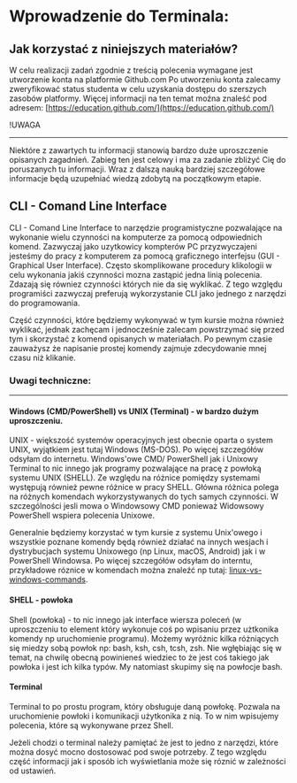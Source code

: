 # Wprowadzenie do Terminala:
## Jak korzystać z niniejszych materiałów?
W celu realizacji zadań zgodnie z treścią polecenia wymagane jest utworzenie konta na platformie Github.com
Po utworzeniu konta zalecamy zweryfikować status studenta w celu uzyskania dostępu do szerszych zasobów platformy.
Więcej informacji na ten temat moźna znaleść pod adresem: [https://education.github.com/](https://education.github.com/)

!UWAGA
___
Niektóre z zawartych tu informacji stanowią bardzo duże uproszczenie opisanych zagadnień. Zabieg ten jest celowy i ma za zadanie zbliżyć Cię do poruszanych tu informacji. Wraz z dalszą nauką bardziej szczegółowe informacje będą uzupełniać wiedzą zdobytą na początkowym etapie.

## CLI - Comand Line Interface
CLI - Comand Line Interface to narzędzie programistyczne pozwalające na wykonanie wielu czynności na komputerze za pomocą odpowiednich komend. Zazwyczaj jako uzytkowicy kompterów PC przyzwyczajeni jesteśmy do pracy z komputerem za pomocą graficznego interfejsu (GUI - Graphical User Interface). Często skomplikowane procedury klikologii w celu wykonania jakiś czynności mozna zastąpić jedna linią polecenia. Zdazają się równiez czynności których nie da się wyklikać. Z tego względu programiści zazwyczaj preferują wykorzystanie CLI jako jednego z narzędzi do programowania.

Część czynności, które będziemy wykonywać w tym kursie można również wyklikać, jednak zachęcam i jednocześnie zalecam powstrzymać się przed tym i skorzystać z komend opisanych w materiałach. Po pewnym czasie zauważysz że napisanie prostej komendy zajmuje zdecydowanie mnej czasu niż klikanie.

### Uwagi techniczne:
___
#### Windows (CMD/PowerShell) vs UNIX (Terminal) - w bardzo dużym uproszczeniu.
UNIX - większość systemów operacyjnych jest obecnie oparta o system UNIX, wyjątkiem jest tutaj Windows (MS-DOS). Po więcej szczegółów odsyłam do internetu. 
Windows'owe CMD/ PowerShell jak i Unixowy Terminal to nic innego jak programy pozwalające na pracę z powłoką systemu UNIX (SHELL). Ze względu na różnice pomiędzy systemami występują również pewne różnice w pracy SHELL. Główna różnica polega na różnych komendach wykorzystywanych do tych samych czynności. W szczególności jesli mowa o Windowsowy CMD ponieważ Widowsowy PowerShell wspiera polecenia Unixowe.

Generalnie będziemy korzystać w tym kursie z systemu Unix'owego i wszystkie poznane komendy będą również działać na innych wesjach i dystrybucjach systemu Unixowego (np Linux, macOS, Android) jak i w PowerShell Windowsa. Po więcej szczegółów odsyłam do interntu, przykładowe róznice w komendach można znaleźć np tutaj: [linux-vs-windows-commands](https://www.geeksforgeeks.org/linux-vs-windows-commands/).

#### SHELL - powłoka
Shell (powłoka) - to nic innego jak interface wiersza poleceń (w uproszczeniu to element który wykonuje coś po wpisaniu przez użtkonika komendy np uruchomienie programu). Możemy wyróżnic kilka różniących się miedzy sobą powłok np: bash, ksh, csh, tcsh, zsh. Nie wgłębiając się w temat, na chwilę obecną powinieneś wiedziec to że jest coś takiego jak powłoka i jest ich kilka typów. My natomiast skupimy się na powłocje bash.

#### Terminal
Terminal to po prostu program, który obsługuje daną powłokę. Pozwala na uruchomienie powłoki i komunikacji użytkonika z nią. To w nim wpisujemy polecenia, które są wykonywane przez Shell.

Jeżeli chodzi o terminal należy pamiętać że jest to jedno z narzędzi, które można dosyć mocno dostosować pod swoje potrzeby. Z tego względu część informacji jak i sposób ich wyświetlania może się róznić w zależności od ustawień.
